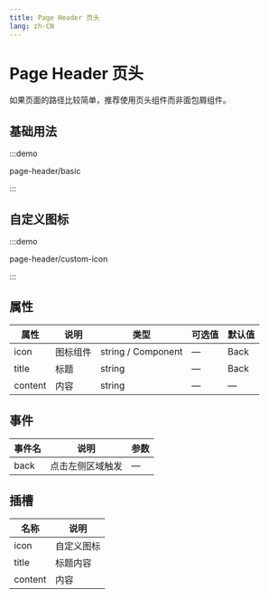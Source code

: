 ```yaml
---
title: Page Header 页头
lang: zh-CN
---
```


# Page Header 页头

如果页面的路径比较简单，推荐使用页头组件而非面包屑组件。

## 基础用法

:::demo

page-header/basic

:::

## 自定义图标

:::demo

page-header/custom-icon

:::

## 属性

| 属性    | 说明     | 类型               | 可选值 | 默认值 |
| ------- | -------- | ------------------ | ------ | ------ |
| icon    | 图标组件 | string / Component | —      | Back   |
| title   | 标题     | string             | —      | Back   |
| content | 内容     | string             | —      | —      |

## 事件

| 事件名 | 说明             | 参数 |
| ------ | ---------------- | ---- |
| back   | 点击左侧区域触发 | —    |

## 插槽

| 名称    | 说明       |
| ------- | ---------- |
| icon    | 自定义图标 |
| title   | 标题内容   |
| content | 内容       |
